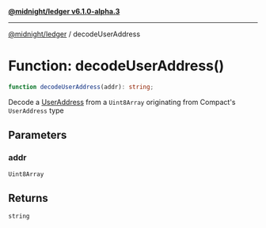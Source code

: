 [**@midnight/ledger v6.1.0-alpha.3**](../README.md)

***

[@midnight/ledger](../globals.md) / decodeUserAddress

# Function: decodeUserAddress()

```ts
function decodeUserAddress(addr): string;
```

Decode a [UserAddress](../type-aliases/UserAddress.md) from a `Uint8Array` originating from
Compact's `UserAddress` type

## Parameters

### addr

`Uint8Array`

## Returns

`string`
